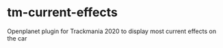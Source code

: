 # tm-current-effects
Openplanet plugin for Trackmania 2020 to display most current effects on the car
